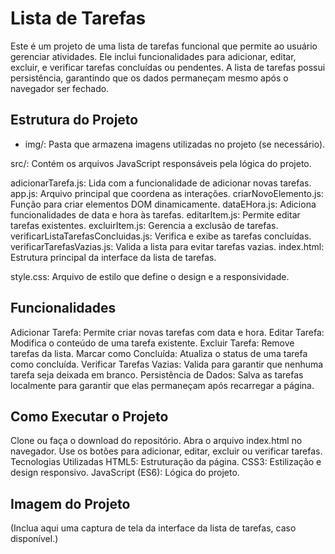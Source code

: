 # Lista de Tarefas
Este é um projeto de uma lista de tarefas funcional que permite ao usuário gerenciar atividades. Ele inclui funcionalidades para adicionar, editar, excluir, e verificar tarefas concluídas ou pendentes. A lista de tarefas possui persistência, garantindo que os dados permaneçam mesmo após o navegador ser fechado.

## Estrutura do Projeto
- img/: Pasta que armazena imagens utilizadas no projeto (se necessário).

src/: Contém os arquivos JavaScript responsáveis pela lógica do projeto.

adicionarTarefa.js: Lida com a funcionalidade de adicionar novas tarefas.
app.js: Arquivo principal que coordena as interações.
criarNovoElemento.js: Função para criar elementos DOM dinamicamente.
dataEHora.js: Adiciona funcionalidades de data e hora às tarefas.
editarItem.js: Permite editar tarefas existentes.
excluirItem.js: Gerencia a exclusão de tarefas.
verificarListaTarefasConcluidas.js: Verifica e exibe as tarefas concluídas.
verificarTarefasVazias.js: Valida a lista para evitar tarefas vazias.
index.html: Estrutura principal da interface da lista de tarefas.

style.css: Arquivo de estilo que define o design e a responsividade.

## Funcionalidades
Adicionar Tarefa: Permite criar novas tarefas com data e hora.
Editar Tarefa: Modifica o conteúdo de uma tarefa existente.
Excluir Tarefa: Remove tarefas da lista.
Marcar como Concluída: Atualiza o status de uma tarefa como concluída.
Verificar Tarefas Vazias: Valida para garantir que nenhuma tarefa seja deixada em branco.
Persistência de Dados: Salva as tarefas localmente para garantir que elas permaneçam após recarregar a página.

## Como Executar o Projeto
Clone ou faça o download do repositório.
Abra o arquivo index.html no navegador.
Use os botões para adicionar, editar, excluir ou verificar tarefas.
Tecnologias Utilizadas
HTML5: Estruturação da página.
CSS3: Estilização e design responsivo.
JavaScript (ES6): Lógica do projeto.

## Imagem do Projeto
(Inclua aqui uma captura de tela da interface da lista de tarefas, caso disponível.)
